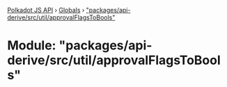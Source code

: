 [Polkadot JS API](../README.md) › [Globals](../globals.md) › ["packages/api-derive/src/util/approvalFlagsToBools"](_packages_api_derive_src_util_approvalflagstobools_.md)

# Module: "packages/api-derive/src/util/approvalFlagsToBools"


